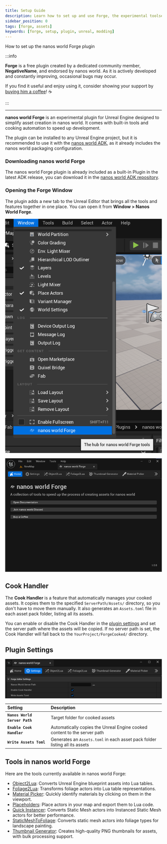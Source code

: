 ```yaml
---
title: Setup Guide
description: Learn how to set up and use Forge, the experimental toolset for creating assets in nanos world
sidebar_position: 0
tags: [forge, assets]
keywords: [forge, setup, plugin, unreal, modding]
---
```


How to set up the nanos world Forge plugin

:::info

**Forge** is a free plugin created by a dedicated community member, **NegativeName**, and endorsed by nanos world. As it is actively developed and constantly improving, occasional bugs may occur.

If you find it useful and enjoy using it, consider showing your support by [buying him a coffee](https://ko-fi.com/negativename)! ☕️

:::

---

**nanos world Forge** is an experimental plugin for Unreal Engine designed to simplify asset creation in nanos world. It comes with built-in tools and cooking automation to speed up development.

The plugin can be installed to any Unreal Engine project, but it is recommended to use it with the [nanos world ADK](/assets-modding/creating-assets/adk-assets-development-kit.md), as it already includes the nanos world packaging configuration.


### Downloading nanos world Forge

The nanos world Forge plugin is already included as a built-in Plugin in the latest ADK release, you can download it in the [nanos world ADK repository](https://github.com/nanos-world/assets-development-kit/releases).


### Opening the Forge Window

The plugin adds a new tab to the Unreal Editor that brings all the tools and features together in one place. You can open it from **Window > Nanos World Forge**.

![](/img/docs/forge-01.webp)

![](/img/docs/forge-02.webp)


## Cook Handler

The **Cook Handler** is a feature that automatically manages your cooked assets. It copies them to the specified `ServerPath/Assets/` directory, so you don't have to move them manually. It also generates an `Assets.toml` file in each asset pack folder, listing all its assets.

You can enable or disable the Cook Handler in the [plugin settings](#plugin-settings) and set the server path where the assets will be copied.
If no server path is set, the Cook Handler will fall back to the `YourProject/ForgeCooked/` directory.


## Plugin Settings

![](/img/docs/forge-03.webp)

| Setting | Description |
| :--- | :--- |
| **`Nanos World Server Path`** | Target folder for cooked assets |
| **`Enable Cook Handler`** | Automatically copies the Unreal Engine cooked content to the server path |
| **`Write Assets Toml`** | Generates an `Assets.toml` in each asset pack folder listing all its assets |


## Tools in nanos world Forge

Here are the tools currently available in nanos world Forge:

- [Object2Lua](/docs/assets-modding/forge/tools/object2lua.md): Converts Unreal Engine blueprint assets into Lua tables.
- [Foliage2Lua](/docs/assets-modding/forge/tools/foliage2lua.md): Transforms foliage actors into Lua table representations.
- [Material Picker](/docs/assets-modding/forge/tools/material-picker.md): Quickly identify materials by clicking on them in the viewport.
- [Placeholders](/docs/assets-modding/forge/tools/placeholders.md): Place actors in your map and export them to Lua code.
- [Quick Instancer](/docs/assets-modding/forge/tools/quick-instancer.md): Converts Static Mesh actors into Instanced Static Mesh actors for better performance.
- [StaticMeshToFoliage](/docs/assets-modding/forge/tools/static-mesh-to-foliage.md): Converts static mesh actors into foliage types for landscape painting.
- [Thumbnail Generator](/docs/assets-modding/forge/tools/thumbnail-generator.md): Creates high-quality PNG thumbnails for assets, with bulk processing support.
